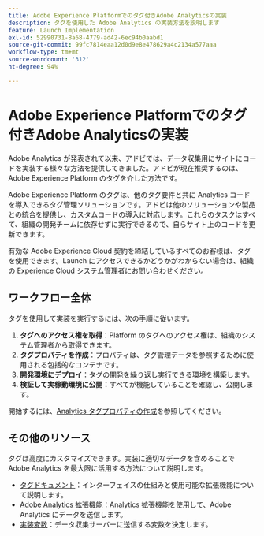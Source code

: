 ```yaml
---
title: Adobe Experience Platformでのタグ付きAdobe Analyticsの実装
description: タグを使用した Adobe Analytics の実装方法を説明します
feature: Launch Implementation
exl-id: 52990731-8a68-4779-ad42-6ec94b0aabd1
source-git-commit: 99fc7814eaa12d0d9e8e478629a4c2134a577aaa
workflow-type: tm+mt
source-wordcount: '312'
ht-degree: 94%

---
```


# Adobe Experience Platformでのタグ付きAdobe Analyticsの実装

Adobe Analytics が発表されて以来、アドビでは、データ収集用にサイトにコードを実装する様々な方法を提供してきました。アドビが現在推奨するのは、Adobe Experience Platform のタグを介した方法です。

Adobe Experience Platform のタグは、他のタグ要件と共に Analytics コードを導入できるタグ管理ソリューションです。アドビは他のソリューションや製品との統合を提供し、カスタムコードの導入に対応します。これらのタスクはすべて、組織の開発チームに依存せずに実行できるので、自らサイト上のコードを更新できます。

有効な Adobe Experience Cloud 契約を締結しているすべてのお客様は、タグを使用できます。Launch にアクセスできるかどうかがわからない場合は、組織の Experience Cloud システム管理者にお問い合わせください。

## ワークフロー全体

タグを使用して実装を実行するには、次の手順に従います。

1. **タグへのアクセス権を取得**：Platform のタグへのアクセス権は、組織のシステム管理者から取得できます。
2. **タグプロパティを作成**：プロパティは、タグ管理データを参照するために使用される包括的なコンテナです。
3. **開発環境にデプロイ**：タグの開発を繰り返し実行できる環境を構築します。
4. **検証して実稼動環境に公開**：すべてが機能していることを確認し、公開します。

開始するには、[Analytics タグプロパティの作成](create-analytics-property.md)を参照してください。

## その他のリソース

タグは高度にカスタマイズできます。実装に適切なデータを含めることで Adobe Analytics を最大限に活用する方法について説明します。

* [タグドキュメント](https://experienceleague.adobe.com/docs/experience-platform/tags/home.html?lang=ja)：インターフェイスの仕組みと使用可能な拡張機能について説明します。
* [Adobe Analytics 拡張機能](https://experienceleague.adobe.com/docs/experience-platform/tags/extensions/adobe/analytics/overview.html?lang=ja)：Analytics 拡張機能を使用して、Adobe Analytics にデータを送信します。
* [実装変数](../vars/overview.md)：データ収集サーバーに送信する変数を決定します。
